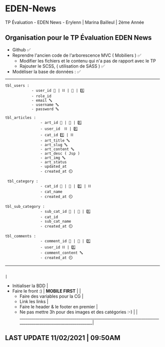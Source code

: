 # EDEN-News
TP Évaluation - EDEN News - Erylenn | Marina Bailleul | 2ème Année

## Organisation pour le TP Évaluation EDEN News

- Github ✅
- Reprendre l'ancien code de l'arborescence MVC ( Mobiliers ) ✅
    - Modifier les fichiers et le contenu qui n'a pas de rapport avec le TP
    - Rajouter le SCSS, ( utilisation de SASS ) ✅
- Modéliser la base de données : ✅
____________________________________________________________________________________________________________

    tbl_users : 
                - user_id 🔑 | ⛓ | 🔧 | 1️⃣
                - role_id
                - email 🔤
                - username 🔤
                - password 🔤 

    tbl_articles :
                    - art_id 🔑 | 🔧 | 1️⃣
                    - user_id  ⛓ | 1️⃣ 
                    - cat_id 1️⃣ | ⛓
                    - art_title 🔤
                    - art_slug 🔤
                    - art_content 🔤
                    - art_desc ( Jsp )
                    - art_img 🔤
                    - art_status
                    - updated_at
                    - created_at ⏲️
    
     tbl_category :
                    - cat_id 🔑 | 🔧 | 1️⃣ | ⛓
                    - cat_name
                    - created_at ⏲️

    tbl_sub_category :
                    - sub_cat_id 🔑 | 🔧 | 1️⃣
                    - cat_id
                    - sub_cat_name
                    - created_at ⏲️

    tbl_comments :
                    - comment_id 🔑 | 🔧 | 1️⃣
                    - user_id ⛓ | 1️⃣
                    - comment_content 🔤
                    - created_at ⏲️
            
____________________________________________________________________________________________________________
                                                                                                            |
- Initialiser la BDD                                                                                        |
- Faire le front :)                                                                                         |
        __MOBILE FIRST__                                                                                    |
                                                                                                            |
    - Faire des variables pour la CG                                                                        |
    - Link les links                                                                                        |
    - Faire le header & le footer en premier                                                                |
    - Ne pas mettre 3h pour des images et des catégories :-)                                                |
                                                                                                            |
____________________________________________________________________________________________________________|

## LAST UPDATE 11/02/2021 | 09:50AM

